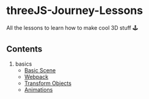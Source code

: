 # threeJS-Journey-Lessons

All the lessons to learn how to make cool 3D stuff 🕹️

## Contents

1. basics
   - [Basic Scene](./lesson-content/01-basics/01-basic-scene/basic-scene.md)
   - [Webpack](./lesson-content/01-basics/02-webpack/readme.md)
   - [Transform Objects](./lesson-content/01-basics/03-transform-objects/readme.md)
   - [Animations](./lesson-content/01-basics/04-animations/readme.md)

